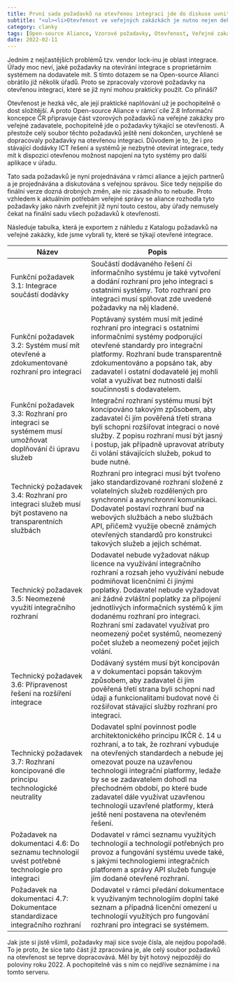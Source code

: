 ```yaml
---
title: První sada požadavků na otevřenou integraci jde do diskuse uvnitř Open-source Aliance
subtitle: "<ul><li>Otevřenost ve veřejných zakázkách je nutno nejen deklarovat, ale také realizovat.<li>Jako náhled první skupiny požadavků na VZ je připravena sada požadavků na otevřenou integraci<li>Již nyní tyto požadavky uvítají úřady pro úpravy stávajících vztahů s dodavateli</ul>"
category: clanky
tags: [Open-source Aliance, Vzorové požadavky, Otevřenost, Veřejné zakázky, Aktivity, Naše práce, Právní věci, Připomínkování, Smlouvy, Vzory, Veřejná správa]
date: 2022-02-11
---
```


Jedním z nejčastějších problémů tzv. vendor lock-inu je oblast integrace. Úřady moc neví, jaké požadavky na otevírání integrace s proprietárním systémem na dodavatele mít. S tímto dotazem se na Open-source Alianci obrátilo již několik úřadů. Proto se zpracovaly vzorové požadavky na otevřenou integraci, které se již nyní mohou prakticky použít. Co přináší?

Otevřenost je hezká věc, ale její praktické naplňování už je pochopitelně o dost složitější. A proto Open-source Aliance v rámci´cíle 2.8 Informační koncepce ČR připravuje část vzorových požadavků na veřejné zakázky pro veřejné zadavatele, pochopitelně jde o požadavky týkající se otevřenosti. A přestože celý soubor těchto požadavků ještě není dokončen, urychleně se dopracovaly požadavky na otevřenou integraci. Důvodem je to, že i pro stávající dodávky ICT řešení a systémů je nezbytné otevírat integrace, tedy mít k dispozici otevřenou možnost napojení na tyto systémy pro další aplikace v úřadu.

Tato sada požadavků je nyní projednávána v rámci aliance a jejich partnerů a je projednávána a diskutována s veřejnou správou. Sice tedy nejspíše do finální verze dozná drobných změn, ale nic zásadního to nebude. Proto vzhledem k aktuálním potřebám veřejné správy se aliance rozhodla tyto požadavky jako návrh zveřejnit již nyní touto cestou, aby úřady nemusely čekat na finální sadu všech požadavků k otevřenosti. 


Následuje tabulka, která je exportem z náhledu z Katalogu požadavků na veřejné zakázky, kde jsme vybrali ty, které se týkají otevřené integrace.

| Název | Popis |
|----------|---------------|
| Funkční požadavek 3.1: Integrace součástí dodávky | Součástí dodávaného řešení či informačního systému je také vytvoření a dodání rozhraní pro jeho integraci s ostatními systémy. Toto rozhraní pro integraci musí splňovat zde uvedené požadavky na něj kladené. |
| Funkční požadavek 3.2: Systém musí mít otevřené a zdokumentované rozhraní pro integraci | Poptávaný systém musí mít jediné rozhraní pro integraci s ostatními informačními systémy podporující otevřené standardy pro integrační platformy. Rozhraní bude transparentně zdokumentováno a popsáno tak, aby zadavatel i ostatní dodavatelé jej mohli volat a využívat bez nutnosti další součinnosti s dodavatelem.  |
| Funkční požadavek 3.3: Rozhraní pro integraci se systémem musí umožňovat doplňování či úpravu služeb | Integrační rozhraní systému musí být koncipováno takovým způsobem, aby zadavatel či jím pověřená třetí strana byli schopni rozšiřovat integraci o nové služby. Z popisu rozhraní musí být jasný i postup, jak případně upravovat atributy či volání stávajících služeb, pokud to bude nutné. |
| Technický požadavek 3.4: Rozhraní pro integraci služeb musí být postaveno na transparentních službách | Rozhraní pro integraci musí být tvořeno jako standardizované rozhraní složené z volatelných služeb rozdělených pro synchronní a asynchronní komunikaci. Dodavatel postaví rozhraní buď na webových službách a nebo službách API, přičemž využije obecně známých otevřených standardů pro konstrukci takových služeb a jejich schémat. |
| Technický požadavek 3.5: Neomezené využití integračního rozhraní | Dodavatel nebude vyžadovat nákup licence na využívání integračního rozhraní a rozsah jeho využívání nebude podmiňovat licenčními či jinými poplatky. Dodavatel nebude vyžadovat ani žádné zvláštní poplatky za připojení jednotlivých informačních systémů k jím dodanému rozhraní pro integraci. Rozhraní smí zadavatel využívat pro neomezený počet systémů, neomezený počet služeb a neomezený počet jejich volání. |
| Technický požadavek 3.6: Připravenost řešení na rozšíření integrace | Dodávaný systém musí být koncipován a v dokumentaci popsán takovým způsobem, aby zadavatel či jím pověřená třetí strana byli schopni nad údaji a funkcionalitami budovat nové či rozšiřovat stávající služby rozhraní pro integraci. |
| Technický požadavek 3.7: Rozhraní koncipované dle principu technologické neutrality | Dodavatel splní povinnost podle architektonického principu IKČR č. 14 u rozhraní, a to tak, že rozhraní vybuduje na otevřených standardech a nebude jej omezovat pouze na uzavřenou technologii integrační platformy, ledaže by se se zadavatelem dohodl na přechodném období, po které bude zadavatel dále využívat uzavřenou technologii uzavřené platformy, která ještě není postavena na otevřeném řešení. |
| Požadavek na dokumentaci 4.6: Do seznamu technologií uvést potřebné technologie pro integraci | Dodavatel v rámci seznamu využitých technologií a technologií potřebných pro provoz a fungování systému uvede také, s jakými technologiemi integračních platforem a správy API služeb funguje jím dodané otevřené rozhraní. |
| Požadavek na dokumentaci 4.7: Dokumentace standardizace integračního rozhraní | Dodavatel v rámci předání dokumentace k využívaným technologiím doplní také seznam a případná licenční omezení u technologií využitých pro fungování rozhraní pro integraci se systémem. |

Jak jste si jistě všimli, požadavky mají sice svoje čísla, ale nejdou popořadě. To je proto, že sice tato část již zpracována je, ale celý soubor požadavků na otevřenost se teprve dopracovává. Měl by být hotový nejpozději do poloviny roku 2022. A pochopitelně vás s ním co nejdříve seznámíme i na tomto serveru. 